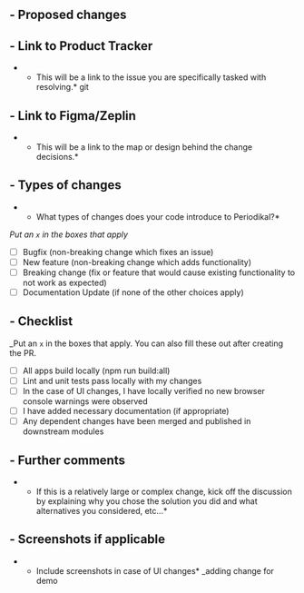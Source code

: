 ## - Proposed changes


## - Link to Product Tracker
* - This will be a link to the issue you are specifically tasked with resolving.*
git
## - Link to Figma/Zeplin

* - This will be a link to the map or design behind the change decisions.*

## - Types of changes

* - What types of changes does your code introduce to Periodikal?*

_Put an `x` in the boxes that apply_

- [ ] Bugfix (non-breaking change which fixes an issue)
- [ ] New feature (non-breaking change which adds functionality)
- [ ] Breaking change (fix or feature that would cause existing functionality to not work as expected)
- [ ] Documentation Update (if none of the other choices apply)

## - Checklist

_Put an `x` in the boxes that apply. You can also fill these out after creating the PR.

- [ ] All apps build locally (npm run build:all)
- [ ] Lint and unit tests pass locally with my changes
- [ ] In the case of UI changes, I have locally verified no new browser console warnings were observed
- [ ] I have added necessary documentation (if appropriate)
- [ ] Any dependent changes have been merged and published in downstream modules

## - Further comments

* - If this is a relatively large or complex change, kick off the discussion by explaining why you chose the solution you did and what alternatives you considered, etc...*

## - Screenshots if applicable

* - Include screenshots in case of UI changes*
_adding change for demo
